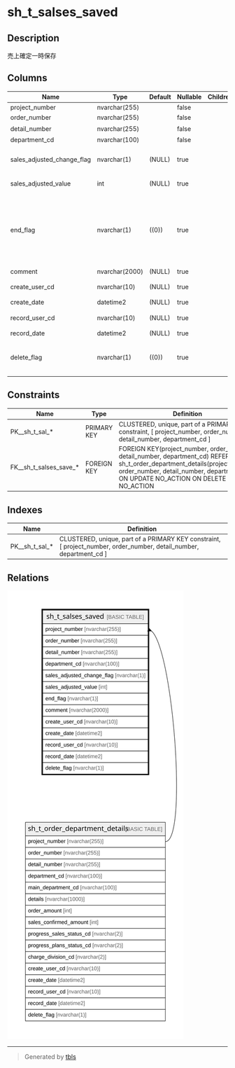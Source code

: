# sh_t_salses_saved

## Description

売上確定一時保存

## Columns

| Name | Type | Default | Nullable | Children | Parents | Comment |
| ---- | ---- | ------- | -------- | -------- | ------- | ------- |
| project_number | nvarchar(255) |  | false |  | [sh_t_order_department_details](sh_t_order_department_details.md) | PRNo. |
| order_number | nvarchar(255) |  | false |  | [sh_t_order_department_details](sh_t_order_department_details.md) | 受注No. |
| detail_number | nvarchar(255) |  | false |  | [sh_t_order_department_details](sh_t_order_department_details.md) | 明細No. |
| department_cd | nvarchar(100) |  | false |  | [sh_t_order_department_details](sh_t_order_department_details.md) | 部署ID |
| sales_adjusted_change_flag | nvarchar(1) | (NULL) | true |  |  | 売上調整有無:0なし、1あり |
| sales_adjusted_value | int | (NULL) | true |  |  | 売上調整値 |
| end_flag | nvarchar(1) | ((0)) | true |  |  | 終了フラグ:0未終了、1進捗度100%で終了、2進捗度関係なく終了 |
| comment | nvarchar(2000) | (NULL) | true |  |  | コメント |
| create_user_cd | nvarchar(10) | (NULL) | true |  |  | 作成者コード |
| create_date | datetime2 | (NULL) | true |  |  | 作成日時 |
| record_user_cd | nvarchar(10) | (NULL) | true |  |  | 更新者コード |
| record_date | datetime2 | (NULL) | true |  |  | 更新日時 |
| delete_flag | nvarchar(1) | ((0)) | true |  |  | 削除フラグ:0未削除、1削除済 |

## Constraints

| Name | Type | Definition |
| ---- | ---- | ---------- |
| PK__sh_t_sal_* | PRIMARY KEY | CLUSTERED, unique, part of a PRIMARY KEY constraint, [ project_number, order_number, detail_number, department_cd ] |
| FK__sh_t_salses_save_* | FOREIGN KEY | FOREIGN KEY(project_number, order_number, detail_number, department_cd) REFERENCES sh_t_order_department_details(project_number, order_number, detail_number, department_cd) ON UPDATE NO_ACTION ON DELETE NO_ACTION |

## Indexes

| Name | Definition |
| ---- | ---------- |
| PK__sh_t_sal_* | CLUSTERED, unique, part of a PRIMARY KEY constraint, [ project_number, order_number, detail_number, department_cd ] |

## Relations

![er](sh_t_salses_saved.svg)

---

> Generated by [tbls](https://github.com/k1LoW/tbls)

